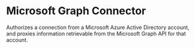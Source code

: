 Microsoft Graph Connector
===

Authorizes a connection from a Microsoft Azure Active Directory account, and proxies information retrievable from the Microsoft Graph API for that account.